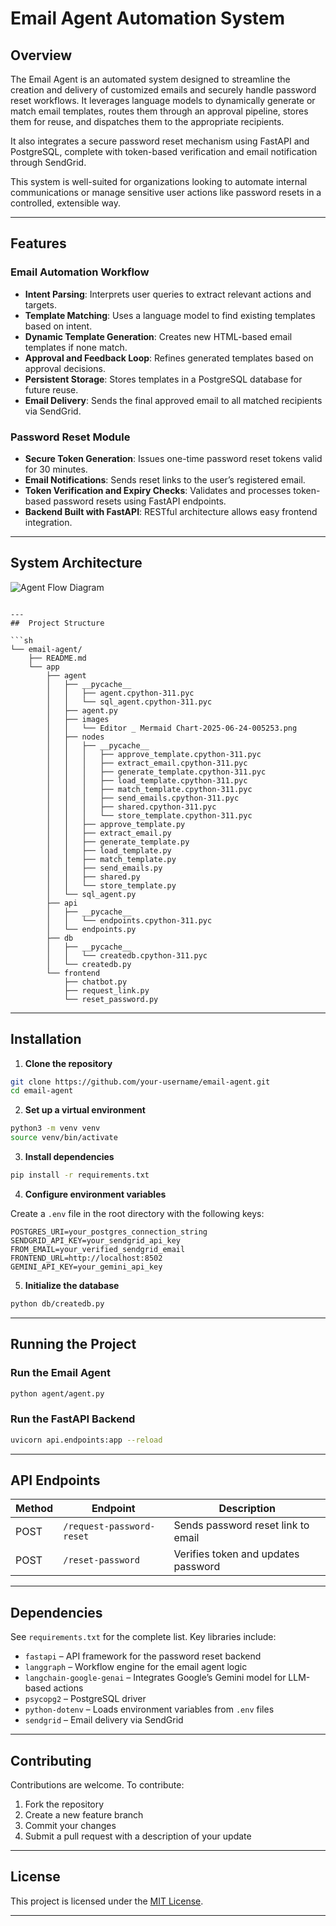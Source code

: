 # Email Agent Automation System

## Overview

The Email Agent is an automated system designed to streamline the creation and delivery of customized emails and securely handle password reset workflows. It leverages language models to dynamically generate or match email templates, routes them through an approval pipeline, stores them for reuse, and dispatches them to the appropriate recipients.

It also integrates a secure password reset mechanism using FastAPI and PostgreSQL, complete with token-based verification and email notification through SendGrid.

This system is well-suited for organizations looking to automate internal communications or manage sensitive user actions like password resets in a controlled, extensible way.

---

## Features

### Email Automation Workflow
- **Intent Parsing**: Interprets user queries to extract relevant actions and targets.
- **Template Matching**: Uses a language model to find existing templates based on intent.
- **Dynamic Template Generation**: Creates new HTML-based email templates if none match.
- **Approval and Feedback Loop**: Refines generated templates based on approval decisions.
- **Persistent Storage**: Stores templates in a PostgreSQL database for future reuse.
- **Email Delivery**: Sends the final approved email to all matched recipients via SendGrid.

### Password Reset Module
- **Secure Token Generation**: Issues one-time password reset tokens valid for 30 minutes.
- **Email Notifications**: Sends reset links to the user’s registered email.
- **Token Verification and Expiry Checks**: Validates and processes token-based password resets using FastAPI endpoints.
- **Backend Built with FastAPI**: RESTful architecture allows easy frontend integration.

---

## System Architecture



![Agent Flow Diagram](images/agent_flow.png)
```

---
##  Project Structure

```sh
└── email-agent/
    ├── README.md
    └── app
        ├── agent
        │   ├── __pycache__
        │   │   ├── agent.cpython-311.pyc
        │   │   └── sql_agent.cpython-311.pyc
        │   ├── agent.py
        │   ├── images
        │   │   └── Editor _ Mermaid Chart-2025-06-24-005253.png
        │   ├── nodes
        │   │   ├── __pycache__
        │   │   │   ├── approve_template.cpython-311.pyc
        │   │   │   ├── extract_email.cpython-311.pyc
        │   │   │   ├── generate_template.cpython-311.pyc
        │   │   │   ├── load_template.cpython-311.pyc
        │   │   │   ├── match_template.cpython-311.pyc
        │   │   │   ├── send_emails.cpython-311.pyc
        │   │   │   ├── shared.cpython-311.pyc
        │   │   │   └── store_template.cpython-311.pyc
        │   │   ├── approve_template.py
        │   │   ├── extract_email.py
        │   │   ├── generate_template.py
        │   │   ├── load_template.py
        │   │   ├── match_template.py
        │   │   ├── send_emails.py
        │   │   ├── shared.py
        │   │   └── store_template.py
        │   └── sql_agent.py
        ├── api
        │   ├── __pycache__
        │   │   └── endpoints.cpython-311.pyc
        │   └── endpoints.py
        ├── db
        │   ├── __pycache__
        │   │   └── createdb.cpython-311.pyc
        │   └── createdb.py
        └── frontend
            ├── chatbot.py
            ├── request_link.py
            └── reset_password.py
```

---

## Installation

1. **Clone the repository**
```bash
git clone https://github.com/your-username/email-agent.git
cd email-agent
```

2. **Set up a virtual environment**
```bash
python3 -m venv venv
source venv/bin/activate
```

3. **Install dependencies**
```bash
pip install -r requirements.txt
```

4. **Configure environment variables**

Create a `.env` file in the root directory with the following keys:
```env
POSTGRES_URI=your_postgres_connection_string
SENDGRID_API_KEY=your_sendgrid_api_key
FROM_EMAIL=your_verified_sendgrid_email
FRONTEND_URL=http://localhost:8502
GEMINI_API_KEY=your_gemini_api_key
```

5. **Initialize the database**
```bash
python db/createdb.py
```

---

## Running the Project

### Run the Email Agent
```bash
python agent/agent.py
```

### Run the FastAPI Backend
```bash
uvicorn api.endpoints:app --reload
```

---

## API Endpoints

| Method | Endpoint                   | Description                        |
|--------|----------------------------|------------------------------------|
| POST   | `/request-password-reset`  | Sends password reset link to email |
| POST   | `/reset-password`          | Verifies token and updates password |

---

## Dependencies

See `requirements.txt` for the complete list. Key libraries include:
- `fastapi` – API framework for the password reset backend
- `langgraph` – Workflow engine for the email agent logic
- `langchain-google-genai` – Integrates Google’s Gemini model for LLM-based actions
- `psycopg2` – PostgreSQL driver
- `python-dotenv` – Loads environment variables from `.env` files
- `sendgrid` – Email delivery via SendGrid

---

## Contributing

Contributions are welcome. To contribute:

1. Fork the repository
2. Create a new feature branch
3. Commit your changes
4. Submit a pull request with a description of your update

---

## License

This project is licensed under the [MIT License](LICENSE).

---
